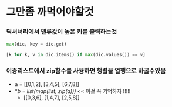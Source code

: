 # 그만좀 까먹어야할것



### 딕셔너리에서 밸류값이 높은 키를 출력하는것

```python
max(dic, key = dic.get)

[k for k, v in dic.items() if max(dic.values()) == v]
```



### 이중리스트에서 zip함수를 사용하면 행렬을 열행으로 바꿀수있음

- a = [[0,1,2], [3,4,5], [6,7,8]]
- **b = list(map(list, zip(*a)))**  << 이걸 꼭 기억하자 !!!!!
  - [[0,3,6], [1,4,7], [2,5,8]]



